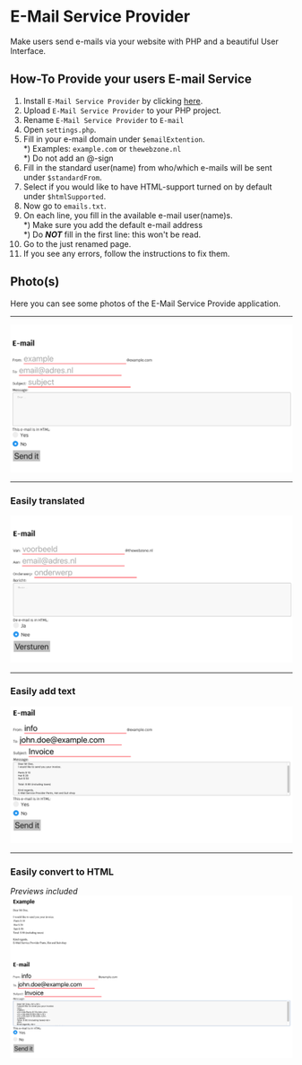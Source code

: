 # E-Mail Service Provider
Make users send e-mails via your website with PHP and a beautiful User Interface.

## How-To Provide your users E-mail Service
1) Install `E-Mail Service Provider` by clicking [here](https://github.com/ImmanuelNL/E-Mail-Service-Provider/archive/v2.0.zip).
2) Upload `E-Mail Service Provider` to your PHP project.
3) Rename `E-Mail Service Provider` to `E-mail`  
4) Open `settings.php`.
5) Fill in your e-mail domain under `$emailExtention`.  
*) Examples: `example.com` or `thewebzone.nl`  
*) Do not add an @-sign
6) Fill in the standard user(name) from who/which e-mails will be sent under `$standardFrom`.
7) Select if you would like to have HTML-support turned on by default under `$htmlSupported`.
8) Now go to `emails.txt`.
9) On each line, you fill in the available e-mail user(name)s.  
*) Make sure you add the default e-mail address  
*) Do **_NOT_** fill in the first line: this won't be read.
10) Go to the just renamed page.
11) If you see any errors, follow the instructions to fix them.

## Photo(s)
Here you can see some photos of the E-Mail Service Provide application.
___
![ScreenShot2](https://github.com/ImmanuelNL/E-Mail-Service-Provider/blob/master/Images/ScreenShot2.png)
___
### Easily translated
![ScreenShot1](https://github.com/ImmanuelNL/E-Mail-Service-Provider/blob/master/Images/ScreenShot%201.png)
___
### Easily add text
![ScreenShot3](https://github.com/ImmanuelNL/E-Mail-Service-Provider/blob/master/Images/ScreenShot3.png)
___
### Easily convert to HTML
_Previews included_
![ScreenShot4](https://github.com/ImmanuelNL/E-Mail-Service-Provider/blob/master/Images/ScreenShot4.png)

